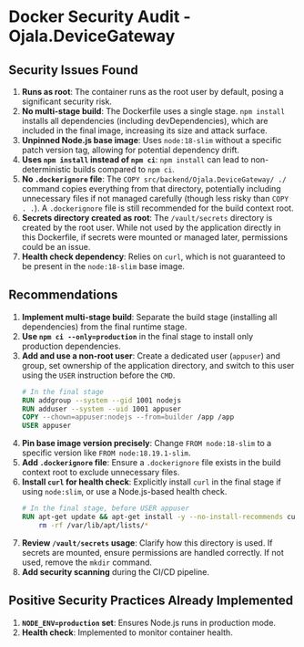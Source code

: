 # Docker Security Audit - Ojala.DeviceGateway

## Security Issues Found

1.  **Runs as root**: The container runs as the root user by default, posing a significant security risk.
2.  **No multi-stage build**: The Dockerfile uses a single stage. `npm install` installs all dependencies (including devDependencies), which are included in the final image, increasing its size and attack surface.
3.  **Unpinned Node.js base image**: Uses `node:18-slim` without a specific patch version tag, allowing for potential dependency drift.
4.  **Uses `npm install` instead of `npm ci`**: `npm install` can lead to non-deterministic builds compared to `npm ci`.
5.  **No `.dockerignore` file**: The `COPY src/backend/Ojala.DeviceGateway/ ./` command copies everything from that directory, potentially including unnecessary files if not managed carefully (though less risky than `COPY . .`). A `.dockerignore` file is still recommended for the build context root.
6.  **Secrets directory created as root**: The `/vault/secrets` directory is created by the root user. While not used by the application directly in this Dockerfile, if secrets were mounted or managed later, permissions could be an issue.
7.  **Health check dependency**: Relies on `curl`, which is not guaranteed to be present in the `node:18-slim` base image.

## Recommendations

1.  **Implement multi-stage build**: Separate the build stage (installing all dependencies) from the final runtime stage.
2.  **Use `npm ci --only=production`** in the final stage to install only production dependencies.
3.  **Add and use a non-root user**: Create a dedicated user (`appuser`) and group, set ownership of the application directory, and switch to this user using the `USER` instruction before the `CMD`.
    ```dockerfile
    # In the final stage
    RUN addgroup --system --gid 1001 nodejs
    RUN adduser --system --uid 1001 appuser
    COPY --chown=appuser:nodejs --from=builder /app /app
    USER appuser
    ```
4.  **Pin base image version precisely**: Change `FROM node:18-slim` to a specific version like `FROM node:18.19.1-slim`.
5.  **Add `.dockerignore` file**: Ensure a `.dockerignore` file exists in the build context root to exclude unnecessary files.
6.  **Install `curl` for health check**: Explicitly install `curl` in the final stage if using `node:slim`, or use a Node.js-based health check.
    ```dockerfile
    # In the final stage, before USER appuser
    RUN apt-get update && apt-get install -y --no-install-recommends curl && \
        rm -rf /var/lib/apt/lists/*
    ```
7.  **Review `/vault/secrets` usage**: Clarify how this directory is used. If secrets are mounted, ensure permissions are handled correctly. If not used, remove the `mkdir` command.
8.  **Add security scanning** during the CI/CD pipeline.

## Positive Security Practices Already Implemented

1.  **`NODE_ENV=production` set**: Ensures Node.js runs in production mode.
2.  **Health check**: Implemented to monitor container health.
